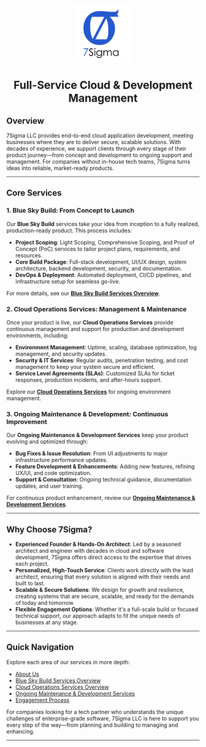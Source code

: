 <div align="center" style="margin-bottom:1rem;">
    <img src="./assets/logo.png" alt="Logo" width="150px"/>
    <h1>Full-Service Cloud & Development Management</h1>
</div>


## Overview

7Sigma LLC provides end-to-end cloud application development, meeting businesses where they are to deliver secure, scalable solutions. With decades of experience, we support clients through every stage of their product journey—from concept and development to ongoing support and management. For companies without in-house tech teams, 7Sigma turns ideas into reliable, market-ready products.

---

## Core Services

### **1. Blue Sky Build: From Concept to Launch**
Our **Blue Sky Build** services take your idea from inception to a fully realized, production-ready product. This process includes:

- **Project Scoping**: Light Scoping, Comprehensive Scoping, and Proof of Concept (PoC) services to tailor project plans, requirements, and resources.
- **Core Build Package**: Full-stack development, UI/UX design, system architecture, backend development, security, and documentation.
- **DevOps & Deployment**: Automated deployment, CI/CD pipelines, and infrastructure setup for seamless go-live.

For more details, see our [**Blue Sky Build Services Overview**](./BlueSky.md).

### **2. Cloud Operations Services: Management & Maintenance**
Once your product is live, our **Cloud Operations Services** provide continuous management and support for production and development environments, including:

- **Environment Management**: Uptime, scaling, database optimization, log management, and security updates.
- **Security & IT Services**: Regular audits, penetration testing, and cost management to keep your system secure and efficient.
- **Service Level Agreements (SLAs)**: Customized SLAs for ticket responses, production incidents, and after-hours support.

Explore our [**Cloud Operations Services**](./CloudOps.md) for ongoing environment management.

### **3. Ongoing Maintenance & Development: Continuous Improvement**
Our **Ongoing Maintenance & Development Services** keep your product evolving and optimized through:

- **Bug Fixes & Issue Resolution**: From UI adjustments to major infrastructure performance updates.
- **Feature Development & Enhancements**: Adding new features, refining UX/UI, and code optimization.
- **Support & Consultation**: Ongoing technical guidance, documentation updates, and user training.

For continuous product enhancement, review our [**Ongoing Maintenance & Development Services**](./OngoingDev.md).

---

## Why Choose 7Sigma?

- **Experienced Founder & Hands-On Architect**: Led by a seasoned architect and engineer with decades in cloud and software development, 7Sigma offers direct access to the expertise that drives each project.
- **Personalized, High-Touch Service**: Clients work directly with the lead architect, ensuring that every solution is aligned with their needs and built to last.
- **Scalable & Secure Solutions**: We design for growth and resilience, creating systems that are secure, scalable, and ready for the demands of today and tomorrow.
- **Flexible Engagement Options**: Whether it's a full-scale build or focused technical support, our approach adapts to fit the unique needs of businesses at any stage.

---

## Quick Navigation

Explore each area of our services in more depth:

- [About Us](./About.md)
- [Blue Sky Build Services Overview](./BlueSky.md)
- [Cloud Operations Services Overview](./CloudOps.md)
- [Ongoing Maintenance & Development Services](./OngoingDev.md)
- [Engagement Process](./Engagement.md)

For companies looking for a tech partner who understands the unique challenges of enterprise-grade software, 7Sigma LLC is here to support you every step of the way—from planning and building to managing and enhancing.

--- 

